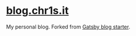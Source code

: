 # [blog.chr1s.it](https://blog.chr1s.it/)

My personal blog. Forked from [Gatsby blog starter](https://github.com/gatsbyjs/gatsby-starter-blog).

